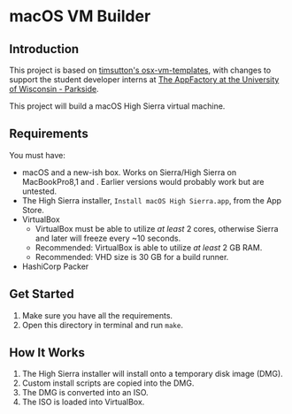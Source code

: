 # macOS VM Builder

## Introduction

This project is based on [timsutton's osx-vm-templates](https://github.com/timsutton/osx-vm-templates), with changes to support the student developer interns at [The AppFactory at the University of Wisconsin - Parkside](http://appfactory.uwp.edu).

This project will build a macOS High Sierra virtual machine.

## Requirements

You must have:
- macOS and a new-ish box. Works on Sierra/High Sierra on MacBookPro8,1 and . Earlier versions would probably work but are untested.
- The High Sierra installer, `Install macOS High Sierra.app`, from the App Store.
- VirtualBox
  - VirtualBox must be able to utilize _at least_ 2 cores, otherwise Sierra and later will freeze every ~10 seconds.
  - Recommended: VirtualBox is able to utilize _at least_ 2 GB RAM.
  - Recommended: VHD size is 30 GB for a build runner.
- HashiCorp Packer

## Get Started

1. Make sure you have all the requirements.
2. Open this directory in terminal and run `make`.

## How It Works

1. The High Sierra installer will install onto a temporary disk image (DMG).
2. Custom install scripts are copied into the DMG.
3. The DMG is converted into an ISO.
4. The ISO is loaded into VirtualBox.
